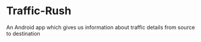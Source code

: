 # Traffic-Rush
An Android app which gives us information about traffic details from source to destination 
